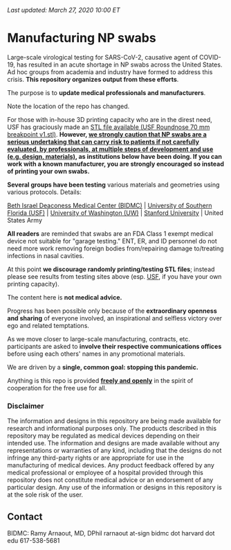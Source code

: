 *Last updated: March 27, 2020 10:00 ET*

# Manufacturing NP swabs

Large-scale virological testing for SARS-CoV-2, causative agent of COVID-19, has resulted in an acute shortage in NP swabs across the United States. Ad hoc groups from academia and industry have formed to address this crisis. **This repository organizes output from these efforts**.

The purpose is to **update medical professionals and manufacturers**.

Note the location of the repo has changed.

For those with in-house 3D printing capacity who are in the direst need, USF has graciously made an <a href="USF/USF Roundnose 70 mm breakpoint v1.stl">STL file available (USF Roundnose 70 mm breakpoint v1.stl)</a>. **However, <u>we strongly caution that NP swabs are a serious undertaking that can carry risk to patients if not carefully evaluated, by professionals, at multiple steps of development and use (e.g. design, materials)</u>, as institutions below have been doing. If you can work with a known manufacturer, you are strongly encouraged so instead of printing your own swabs.**

**Several groups have been testing** various materials and geometries using various protocols. Details:

[Beth Israel Deaconess Medical Center (BIDMC)](BIDMC/) | [University of Southern Florida (USF)](USF/) | [University of Washington (UW)](UW/) | [Stanford University](Stanford/) | United States Army

**All readers** are reminded that swabs are an FDA Class 1 exempt medical device not suitable for "garage testing." ENT, ER, and ID personnel do not need more work removing foreign bodies from/repairing damage to/treating infections in nasal cavities.

At this point **we discourage randomly printing/testing STL files**; instead please see results from testing sites above (esp. [USF](/USF), if you have your own printing capacity).

The content here is **not medical advice.**

Progress has been possible only because of the **extraordinary openness and sharing** of everyone involved, an inspirational and selfless victory over ego and related temptations.

As we move closer to large-scale manufacturing, contracts, etc. participants are asked to **involve their respective communications offices** before using each others' names in any promotional materials.

We are driven by a **single, common goal: stopping this pandemic.**

Anything is this repo is provided **[freely and openly](Participant_Agreement/)** in the spirit of cooperation for the free use for all.



### Disclaimer


The information and designs in this repository are being made available for research and informational purposes only.  The products described in this repository may be regulated as medical devices depending on their intended use.  The information and designs are made available without any representations or warranties of any kind, including that the designs do not infringe any third-party rights or are appropriate for use in the manufacturing of medical devices.  Any product feedback offered by any medical professional or employee of a hospital provided through this repository does not constitute medical advice or an endorsement of any particular design. Any use of ​the information or designs in this repository is at the sole risk of the user.​

## Contact

BIDMC: Ramy Arnaout, MD, DPhil rarnaout at-sign bidmc dot harvard dot edu 617-538-5681
